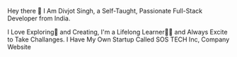 Hey there 👋 I Am Divjot Singh, a Self-Taught, Passionate Full-Stack Developer from India.

I Love Exploring🚀 and Creating, I'm a Lifelong Learner👨‍💻 and Always Excite to Take Challanges. I Have My Own Startup Called SOS TECH Inc, Company Website
